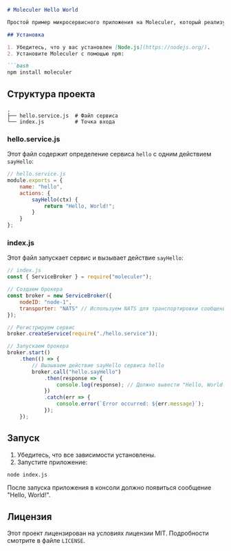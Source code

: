 ```markdown
# Moleculer Hello World

Простой пример микросервисного приложения на Moleculer, который реализует сервис `hello` с действием `sayHello`, возвращающим строку "Hello, World!".

## Установка

1. Убедитесь, что у вас установлен [Node.js](https://nodejs.org/).
2. Установите Moleculer с помощью npm:

```bash
npm install moleculer
```

## Структура проекта

```
.
├── hello.service.js  # Файл сервиса
└── index.js          # Точка входа
```

### hello.service.js

Этот файл содержит определение сервиса `hello` с одним действием `sayHello`:

```javascript
// hello.service.js
module.exports = {
    name: "hello",
    actions: {
        sayHello(ctx) {
            return "Hello, World!";
        }
    }
};
```

### index.js

Этот файл запускает сервис и вызывает действие `sayHello`:

```javascript
// index.js
const { ServiceBroker } = require("moleculer");

// Создаем брокера
const broker = new ServiceBroker({
    nodeID: "node-1",
    transporter: "NATS" // Используем NATS для транспортировки сообщений
});

// Регистрируем сервис
broker.createService(require("./hello.service"));

// Запускаем брокера
broker.start()
    .then(() => {
        // Вызываем действие sayHello сервиса hello
        broker.call("hello.sayHello")
            .then(response => {
                console.log(response); // Должно вывести "Hello, World!"
            })
            .catch(err => {
                console.error(`Error occurred: ${err.message}`);
            });
    });
```

## Запуск

1. Убедитесь, что все зависимости установлены.
2. Запустите приложение:

```bash
node index.js
```

После запуска приложения в консоли должно появиться сообщение "Hello, World!".

## Лицензия

Этот проект лицензирован на условиях лицензии MIT. Подробности смотрите в файле `LICENSE`.
```
